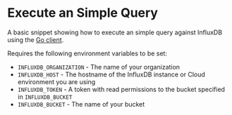 # Execute an Simple Query

A basic snippet showing how to execute an simple query against InfluxDB using the [Go client](https://github.com/influxdata/influxdb-client-go).

Requires the following environment variables to be set:
- `INFLUXDB_ORGANIZATION` - The name of your organization
- `INFLUXDB_HOST` - The hostname of the InfluxDB instance or Cloud environment you are using
- `INFLUXDB_TOKEN` - A token with read permissions to the bucket specified in `INFLUXDB_BUCKET`
- `INFLUXDB_BUCKET` - The name of your bucket